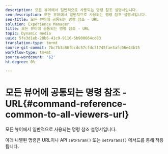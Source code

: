 ```yaml
---
description: 모든 뷰어에서 일반적으로 사용되는 명령 참조 설명서입니다.
seo-description: 모든 뷰어에서 일반적으로 사용되는 명령 참조 설명서입니다.
seo-title: 모든 뷰어에 공통되는 명령 참조 - URL
solution: Experience Manager
title: 모든 뷰어에 공통되는 명령 참조 - URL
topic: Dynamic media
uuid: 5fe3d1eb-28b6-41c9-9116-5b900664cd83
translation-type: tm+mt
source-git-commit: 7bc7b3a86fbcdc57cfdc31745fae3afc06e44b15
workflow-type: tm+mt
source-wordcount: '62'
ht-degree: 0%

---
```



# 모든 뷰어에 공통되는 명령 참조 - URL{#command-reference-common-to-all-viewers-url}

모든 뷰어에서 일반적으로 사용되는 명령 참조 설명서입니다.

아래 나열된 명령은 URL이나 API `setParam()` 또는 `setParams()` 메서드를 통해 적용됩니다.
